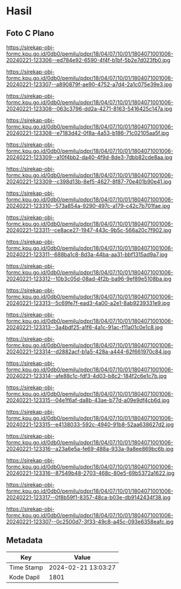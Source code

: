 # Hasil

## Foto C Plano

https://sirekap-obj-formc.kpu.go.id/0db0/pemilu/pdpr/18/04/07/10/01/1804071001006-20240221-123306--ed784e92-6590-4f4f-b1bf-5b2e7d023fb0.jpg

https://sirekap-obj-formc.kpu.go.id/0db0/pemilu/pdpr/18/04/07/10/01/1804071001006-20240221-123307--a890879f-ae90-4752-a7d4-2a1c075e39e3.jpg

https://sirekap-obj-formc.kpu.go.id/0db0/pemilu/pdpr/18/04/07/10/01/1804071001006-20240221-123308--063c3796-dd2a-4271-8163-5416425c147a.jpg

https://sirekap-obj-formc.kpu.go.id/0db0/pemilu/pdpr/18/04/07/10/01/1804071001006-20240221-123308--e7183d42-0f8a-4a53-b186-71c02105aa5f.jpg

https://sirekap-obj-formc.kpu.go.id/0db0/pemilu/pdpr/18/04/07/10/01/1804071001006-20240221-123309--a10f4bb2-da40-4f9d-8de3-7dbb82cde8aa.jpg

https://sirekap-obj-formc.kpu.go.id/0db0/pemilu/pdpr/18/04/07/10/01/1804071001006-20240221-123309--c398d13b-8ef5-4627-8f87-70e401b90e41.jpg

https://sirekap-obj-formc.kpu.go.id/0db0/pemilu/pdpr/18/04/07/10/01/1804071001006-20240221-123310--573a854a-9290-497c-a179-c42c7b701fae.jpg

https://sirekap-obj-formc.kpu.go.id/0db0/pemilu/pdpr/18/04/07/10/01/1804071001006-20240221-123311--ce8ace27-1947-443c-9b5c-566a20c7f902.jpg

https://sirekap-obj-formc.kpu.go.id/0db0/pemilu/pdpr/18/04/07/10/01/1804071001006-20240221-123311--688ba1c8-8d3a-44ba-aa31-bbf1315ad9a7.jpg

https://sirekap-obj-formc.kpu.go.id/0db0/pemilu/pdpr/18/04/07/10/01/1804071001006-20240221-123312--10b3c05d-08ad-4f2b-ba96-9ef89e5108ba.jpg

https://sirekap-obj-formc.kpu.go.id/0db0/pemilu/pdpr/18/04/07/10/01/1804071001006-20240221-123313--5c69fe7f-ead3-4a00-a2e1-8ab9239331e9.jpg

https://sirekap-obj-formc.kpu.go.id/0db0/pemilu/pdpr/18/04/07/10/01/1804071001006-20240221-123313--3a4bdf25-a1f6-4a1c-91ac-f11a01c0e1c8.jpg

https://sirekap-obj-formc.kpu.go.id/0db0/pemilu/pdpr/18/04/07/10/01/1804071001006-20240221-123314--d2882acf-b1a5-428a-a444-62f661970c84.jpg

https://sirekap-obj-formc.kpu.go.id/0db0/pemilu/pdpr/18/04/07/10/01/1804071001006-20240221-123314--afe88c1c-fdf3-4d03-b8c2-184f2c6e1c7b.jpg

https://sirekap-obj-formc.kpu.go.id/0db0/pemilu/pdpr/18/04/07/10/01/1804071001006-20240221-123315--04e1f6af-da8b-43ae-b77d-a09e9df4cb6d.jpg

https://sirekap-obj-formc.kpu.go.id/0db0/pemilu/pdpr/18/04/07/10/01/1804071001006-20240221-123315--e4138033-592c-4940-91b8-52aa638627d2.jpg

https://sirekap-obj-formc.kpu.go.id/0db0/pemilu/pdpr/18/04/07/10/01/1804071001006-20240221-123316--a23a6e5a-fe69-488a-933a-9a8ee869bc6b.jpg

https://sirekap-obj-formc.kpu.go.id/0db0/pemilu/pdpr/18/04/07/10/01/1804071001006-20240221-123316--87549b48-2703-468c-80e5-69b5372a1622.jpg

https://sirekap-obj-formc.kpu.go.id/0db0/pemilu/pdpr/18/04/07/10/01/1804071001006-20240221-123317--0f8b59f1-8357-48ca-b03e-db9142434f38.jpg

https://sirekap-obj-formc.kpu.go.id/0db0/pemilu/pdpr/18/04/07/10/01/1804071001006-20240221-123307--0c2500d7-3f33-49c8-a45c-093e6358eafc.jpg


## Metadata

| Key        | Value               |
| ---------- | ------------------- |
| Time Stamp | 2024-02-21 13:03:27 |
| Kode Dapil | 1801                |



